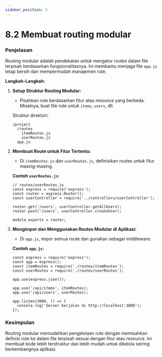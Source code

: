 ```yaml
---
sidebar_position: 2
---
```


# 8.2 Membuat routing modular

### Penjelasan
Routing modular adalah pendekatan untuk mengatur routes dalam file terpisah berdasarkan fungsionalitasnya. Ini membantu menjaga file `app.js` tetap bersih dan mempermudah manajemen rute.

**Langkah-Langkah:**

1.  **Setup Struktur Routing Modular:**
    
    -   Pisahkan rute berdasarkan fitur atau resource yang berbeda. Misalnya, buat file rute untuk `items`, `users`, dll.
    
    Struktur direktori:
    
    ```
    /project
      /routes
        itemRoutes.js
        userRoutes.js
      app.js
      ```
    
2.  **Membuat Route untuk Fitur Tertentu:**
    
    -   Di `itemRoutes.js` dan `userRoutes.js`, definisikan routes untuk fitur masing-masing.
    
    **Contoh `userRoutes.js`:**
    
    ```
    // routes/userRoutes.js
    const express = require('express');
    const router = express.Router();
    const userController = require('../controllers/userController');
    
    router.get('/users', userController.getAllUsers);
    router.post('/users', userController.createUser);
    
    module.exports = router;
    ``` 
    
3.  **Mengimpor dan Menggunakan Routes Modular di Aplikasi:**
    
    -   Di `app.js`, impor semua route dan gunakan sebagai middleware.
    
    **Contoh `app.js`:**
    
    ```
    const express = require('express');
    const app = express();
    const itemRoutes = require('./routes/itemRoutes');
    const userRoutes = require('./routes/userRoutes');
    
    app.use(express.json());
    
    app.use('/api/items', itemRoutes);
    app.use('/api/users', userRoutes);
    
    app.listen(3000, () => {
      console.log('Server berjalan di http://localhost:3000');
    });
    ``` 
    

### Kesimpulan
 Routing modular memudahkan pengelolaan rute dengan memisahkan definisi rute ke dalam file terpisah sesuai dengan fitur atau resource. Ini membuat kode lebih terstruktur dan lebih mudah untuk dikelola seiring berkembangnya aplikasi.